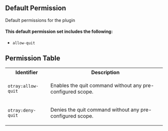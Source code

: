 ## Default Permission

Default permissions for the plugin

#### This default permission set includes the following:

- `allow-quit`

## Permission Table

<table>
<tr>
<th>Identifier</th>
<th>Description</th>
</tr>


<tr>
<td>

`otray:allow-quit`

</td>
<td>

Enables the quit command without any pre-configured scope.

</td>
</tr>

<tr>
<td>

`otray:deny-quit`

</td>
<td>

Denies the quit command without any pre-configured scope.

</td>
</tr>
</table>

